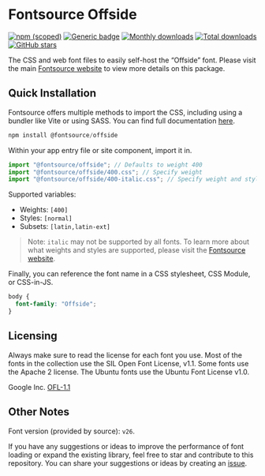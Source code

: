 # Fontsource Offside

[![npm (scoped)](https://img.shields.io/npm/v/@fontsource/offside?color=brightgreen)](https://www.npmjs.com/package/@fontsource/offside) [![Generic badge](https://img.shields.io/badge/fontsource-passing-brightgreen)](https://github.com/fontsource/fontsource) [![Monthly downloads](https://badgen.net/npm/dm/@fontsource/offside)](https://github.com/fontsource/fontsource) [![Total downloads](https://badgen.net/npm/dt/@fontsource/offside)](https://github.com/fontsource/fontsource) [![GitHub stars](https://img.shields.io/github/stars/fontsource/fontsource.svg?style=social&label=Star)](https://github.com/fontsource/fontsource/stargazers)

The CSS and web font files to easily self-host the “Offside” font. Please visit the main [Fontsource website](https://fontsource.org/fonts/offside) to view more details on this package.

## Quick Installation

Fontsource offers multiple methods to import the CSS, including using a bundler like Vite or using SASS. You can find full documentation [here](https://fontsource.org/docs/getting-started/introduction).

```javascript
npm install @fontsource/offside
```

Within your app entry file or site component, import it in.

```javascript
import "@fontsource/offside"; // Defaults to weight 400
import "@fontsource/offside/400.css"; // Specify weight
import "@fontsource/offside/400-italic.css"; // Specify weight and style
```

Supported variables:
- Weights: `[400]`
- Styles: `[normal]`
- Subsets: `[latin,latin-ext]`

> Note: `italic` may not be supported by all fonts. To learn more about what weights and styles are supported, please visit the [Fontsource website](https://fontsource.org/fonts/offside).

Finally, you can reference the font name in a CSS stylesheet, CSS Module, or CSS-in-JS.

```css
body {
  font-family: "Offside";
}
```

## Licensing
Always make sure to read the license for each font you use. Most of the fonts in the collection use the SIL Open Font License, v1.1. Some fonts use the Apache 2 license. The Ubuntu fonts use the Ubuntu Font License v1.0.

Google Inc.
[OFL-1.1](http://scripts.sil.org/OFL)

## Other Notes
Font version (provided by source): `v26`.

If you have any suggestions or ideas to improve the performance of font loading or expand the existing library, feel free to star and contribute to this repository. You can share your suggestions or ideas by creating an [issue](https://github.com/fontsource/fontsource/issues).